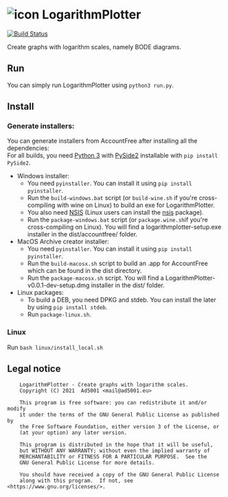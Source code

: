 # ![icon](https://git.ad5001.eu/Ad5001/LogarithmicPlotter/raw/branch/master/logplotter.svg) LogarithmPlotter
[![Build Status](https://ci.ad5001.eu/api/badges/Ad5001/LogarithmicPlotter/status.svg)](https://ci.ad5001.eu/Ad5001/LogarithmicPlotter)

Create graphs with logarithm scales, namely BODE diagrams.

## Run

You can simply run LogarithmPlotter using `python3 run.py`.

## Install

### Generate installers:
You can generate installers from AccountFree after installing all the dependencies:   
For all builds, you need [Python 3](https://python.org) with [PySide2](https://pypi.org/project/PySide2/) installable with `pip install PySide2`.    
- Windows installer: 
    - You need `pyinstaller`. You can install it using `pip install pyinstaller`.    
    - Run the `build-windows.bat` script (or `build-wine.sh` if you're cross-compiling with wine on Linux) to build an exe for LogarithmPlotter.
    - You also need [NSIS](https://nsis.sourceforge.io/Main_Page) (Linux users can install the [nsis](https://pkgs.org/download/nsis) package).    
    - Run the `package-windows.bat` script (or `package.wine.sh`if you're cross-compiling on Linux). You will find a logarithmplotter-setup.exe installer in the dist/accountfree/ folder.
- MacOS Archive creator installer: 
    - You need `pyinstaller`. You can install it using `pip install pyinstaller`.    
    - Run the `build-macosx.sh` script to build an .app for AccountFree which can be found in the dist directory.
    - Run the `package-macosx.sh` script. You will find a LogarithmPlotter-v0.0.1-dev-setup.dmg installer in the dist/ folder.
- Linux packages:
    - To build a DEB, you need DPKG and stdeb. You can install the later by using `pip install stdeb`.
    - Run `package-linux.sh`.

    
### Linux

Run `bash linux/install_local.sh`

## Legal notice
        LogarithmPlotter - Create graphs with logarithm scales.
        Copyright (C) 2021  Ad5001 <mail@ad5001.eu>

        This program is free software: you can redistribute it and/or modify
        it under the terms of the GNU General Public License as published by
        the Free Software Foundation, either version 3 of the License, or
        (at your option) any later version.

        This program is distributed in the hope that it will be useful,
        but WITHOUT ANY WARRANTY; without even the implied warranty of
        MERCHANTABILITY or FITNESS FOR A PARTICULAR PURPOSE.  See the
        GNU General Public License for more details.

        You should have received a copy of the GNU General Public License
        along with this program.  If not, see <https://www.gnu.org/licenses/>.
